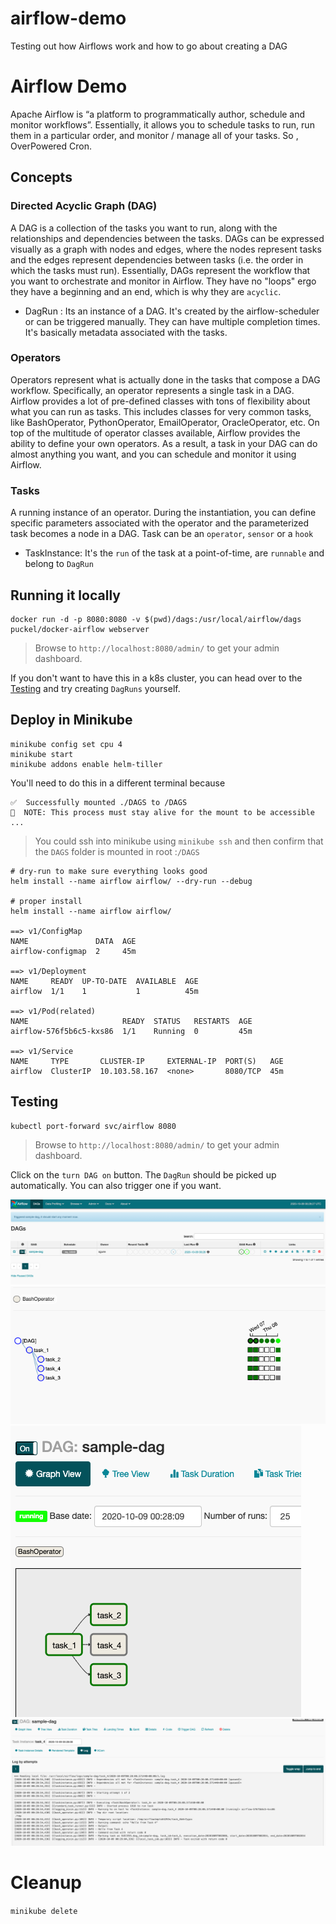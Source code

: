 # airflow-demo
Testing out how Airflows work and how to go about creating a DAG
# Airflow Demo

Apache Airflow is “a platform to programmatically author, schedule and monitor workflows”. Essentially, it allows you to schedule tasks to run, run them in a particular order, and monitor / manage all of your tasks. So , OverPowered Cron.

## Concepts

### Directed Acyclic Graph (DAG)
A DAG is a collection of the tasks you want to run, along with the relationships and dependencies between the tasks. DAGs can be expressed visually as a graph with nodes and edges, where the nodes represent tasks and the edges represent dependencies between tasks (i.e. the order in which the tasks must run). Essentially, DAGs represent the workflow that you want to orchestrate and monitor in Airflow. They have no "loops" ergo they have a beginning and an end, which is why they are `acyclic`.

- DagRun : Its an instance of a DAG. It's created by the airflow-scheduler or can be triggered manually. They can have multiple completion times. It's basically metadata associated with the tasks.


### Operators 
Operators represent what is actually done in the tasks that compose a DAG workflow. Specifically, an operator represents a single task in a DAG. Airflow provides a lot of pre-defined classes with tons of flexibility about what you can run as tasks. This includes classes for very common tasks, like BashOperator, PythonOperator, EmailOperator, OracleOperator, etc. On top of the multitude of operator classes available, Airflow provides the ability to define your own operators. As a result, a task in your DAG can do almost anything you want, and you can schedule and monitor it using Airflow.

### Tasks
A running instance of an operator. During the instantiation, you can define specific parameters associated with the operator and the parameterized task becomes a node in a DAG. Task can be an `operator`, `sensor` or a `hook`

- TaskInstance: It's the `run` of the task at a point-of-time, are `runnable` and belong to `DagRun`

## Running it locally

```
docker run -d -p 8080:8080 -v $(pwd)/dags:/usr/local/airflow/dags puckel/docker-airflow webserver
```
> Browse to `http://localhost:8080/admin/` to get your admin dashboard.

If you don't want to have this in a k8s cluster, you can head over to the [Testing](#Testing) and try creating `DagRuns` yourself.

## Deploy in Minikube

```
minikube config set cpu 4
minikube start
minikube addons enable helm-tiller
```

You'll need to do this in a different terminal because 
```
✅  Successfully mounted ./DAGS to /DAGS
📌  NOTE: This process must stay alive for the mount to be accessible 
...
```

> You could ssh into minikube using `minikube ssh` and then confirm that the `DAGS` folder is mounted in root :`/DAGS`

```
# dry-run to make sure everything looks good
helm install --name airflow airflow/ --dry-run --debug

# proper install
helm install --name airflow airflow/

==> v1/ConfigMap
NAME               DATA  AGE
airflow-configmap  2     45m

==> v1/Deployment
NAME     READY  UP-TO-DATE  AVAILABLE  AGE
airflow  1/1    1           1          45m

==> v1/Pod(related)
NAME                     READY  STATUS   RESTARTS  AGE
airflow-576f5b6c5-kxs86  1/1    Running  0         45m

==> v1/Service
NAME     TYPE       CLUSTER-IP     EXTERNAL-IP  PORT(S)   AGE
airflow  ClusterIP  10.103.58.167  <none>       8080/TCP  45m
```

## Testing 
```
kubectl port-forward svc/airflow 8080
```
> Browse to `http://localhost:8080/admin/` to get your admin dashboard.

Click on the `turn DAG on` button. The `DagRun` should be picked up automatically. You can also trigger one if you want.

![DAGs](assets/1.png)
![Tree](assets/3.png)
![Graph](assets/4.png)
![Logs](assets/2.png)


# Cleanup
`minikube delete`
